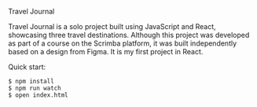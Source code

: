 Travel Journal 

Travel Journal is a solo project built using JavaScript and React, showcasing three travel destinations. 
Although this project was developed as part of a course on the Scrimba platform, it was built independently based on a design from Figma. 
It is my first project in React.


Quick start:

```
$ npm install
$ npm run watch
$ open index.html
````




